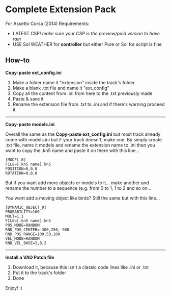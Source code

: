 # Complete Extension Pack
For Assetto Corsa (2014) Requirements:
- LATEST CSP! *make sure your CSP is the preview/paid version to have rain*
- USE Sol WEATHER for **controller** but either Pure or Sol for script is fine

## How-to
**Copy-paste ext_config.ini**
1. Make a folder name it "extension" inside the track's folder
2. Make a blank .txt file and name it "ext_config"
3. Copy all the content from .ini from here to the .txt previously made
4. Paste & save it
5. Rename the extension file from .txt to .ini and if there's warning proceed it
--------------------------------------------------------------------------------
**Copy-paste models.ini**

Overall the same as the **Copy-paste ext_config.ini** but most track already
come with models.ini but if your track doesn't, make one. By simply create .txt file, name it models and rename the extension name to .ini
then you want to copy the .kn5 name and paste it on there with this line...
```
[MODEL_0]
FILE=[.kn5 name].kn5
POSITION=0,0,0
ROTATION=0,0,0
```
But if you want add more objects or models to it... make another and rename the number to a sequence
(e.g. from 0 to 1, 1 to 2 and so on...

You want add a moving object like birds? Still the same but with this line...
```
[DYNAMIC_OBJECT_0]
PROBABILITY=100
MULT=1,1
FILE=[.kn5 name].kn5
POS_MODE=RANDOM
RND_POS_CENTER=-300,250,-900
RND_POS_RANGE=100,50,100
VEL_MODE=RANDOM
RND_VEL_BASE=2,0,2
```
--------------------------------------------------------------------------------
**Install a VAO Patch file**
1. Download it, because this isn't a classic code lines like .ini or .txt
2. Put it to the track's folder
3. Done

Enjoy! :)
